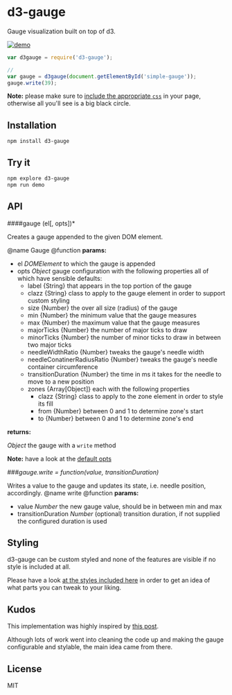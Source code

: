 # d3-gauge

Gauge visualization built on top of d3.

[![demo](https://github.com/thlorenz/d3-gauge/raw/master/assets/gauge-demo.gif)]()

```js
var d3gauge = require('d3-gauge');

// 
var gauge = d3gauge(document.getElementById('simple-gauge'));
gauge.write(39);
```

**Note:** please make sure to [include the appropriate `css`](#styling) in your page, otherwise all you'll see is a big black
circle.

## Installation

    npm install d3-gauge
## Try it

```sh
npm explore d3-gauge
npm run demo
```

## API

####gauge (el[, opts])*

Creates a gauge appended to the given DOM element.

@name Gauge
@function
**params:**

- el *DOMElement* to which the gauge is appended
- opts *Object* gauge configuration with the following properties all of which have sensible defaults:
  - label {String} that appears in the top portion of the gauge
  - clazz {String} class to apply to the gauge element in order to support custom styling
  - size {Number} the over all size (radius) of the gauge
  - min {Number} the minimum value that the gauge measures
  - max {Number} the maximum value that the gauge measures
  - majorTicks {Number} the number of major ticks to draw
  - minorTicks {Number} the number of minor ticks to draw in between two major ticks
  - needleWidthRatio {Number} tweaks the gauge's needle width
  - needleConatinerRadiusRatio {Number} tweaks the gauge's needle container circumference
  - transitionDuration {Number} the time in ms it takes for the needle to move to a new position
  - zones {Array[Object]} each with the following properties
      - clazz {String} class to apply to the zone element in order to style its fill
      - from {Number} between 0 and 1 to determine zone's start
      - to {Number} between 0 and 1 to determine zone's end

**returns:**

*Object* the gauge with a `write` method

**Note:** have a look at the [default opts](https://github.com/thlorenz/d3-gauge/blob/master/defaults/simple.js)

###*gauge.write = function(value, transitionDuration)*

Writes a value to the gauge and updates its state, i.e. needle position, accordingly.
@name write
@function
**params:**

- value *Number* the new gauge value, should be in between min and max
- transitionDuration *Number* (optional) transition duration, if not supplied the configured duration is used

## Styling

d3-gauge can be custom styled and none of the features are visible if no style is included at all.

Please have a look [at the styles included here](https://github.com/thlorenz/d3-gauge/tree/master/defaults) in order to
get an idea of what parts you can tweak to your liking.

## Kudos

This implementation was highly inspired by [this post](http://bl.ocks.org/tomerd/1499279).

Although lots of work went into cleaning the code up and making the gauge configurable and stylable, the main idea came
from there.

## License

MIT
